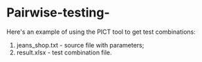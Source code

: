 # Pairwise-testing-
Here's an example of using the PICT tool to get test combinations:
 1) jeans_shop.txt - source file with parameters;
 2) result.xlsx - test combination file.
